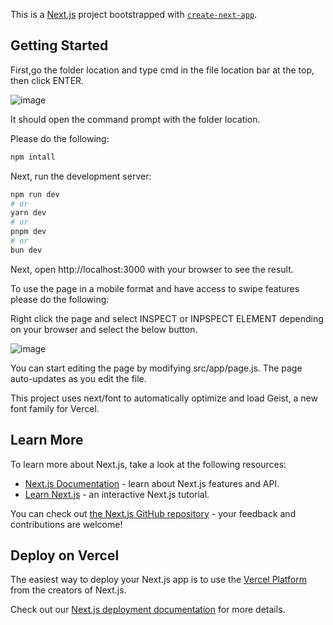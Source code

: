 This is a [Next.js](https://nextjs.org) project bootstrapped with [`create-next-app`](https://nextjs.org/docs/app/api-reference/cli/create-next-app).

## Getting Started

First,go the folder location and type cmd in the file location bar at the top, then click ENTER.

![image](https://github.com/user-attachments/assets/2187e2e1-d2d9-4e0a-b53f-09d6c8710b98)

It should open the command prompt with the folder location.

Please do the following:

```bash
npm intall
```

Next, run the development server:

```bash
npm run dev
# or
yarn dev
# or
pnpm dev
# or
bun dev
```

Next, open http://localhost:3000 with your browser to see the result.

To use the page in a mobile format and have access to swipe features please do the following:

Right click the page and select INSPECT or INPSPECT ELEMENT depending on your browser and select the below button.

![image](https://github.com/user-attachments/assets/75482bbe-1bf8-4a4f-b04d-5bfc12eb484a)

You can start editing the page by modifying src/app/page.js. The page auto-updates as you edit the file.

This project uses next/font to automatically optimize and load Geist, a new font family for Vercel.


## Learn More

To learn more about Next.js, take a look at the following resources:

- [Next.js Documentation](https://nextjs.org/docs) - learn about Next.js features and API.
- [Learn Next.js](https://nextjs.org/learn) - an interactive Next.js tutorial.

You can check out [the Next.js GitHub repository](https://github.com/vercel/next.js) - your feedback and contributions are welcome!

## Deploy on Vercel

The easiest way to deploy your Next.js app is to use the [Vercel Platform](https://vercel.com/new?utm_medium=default-template&filter=next.js&utm_source=create-next-app&utm_campaign=create-next-app-readme) from the creators of Next.js.

Check out our [Next.js deployment documentation](https://nextjs.org/docs/app/building-your-application/deploying) for more details.
